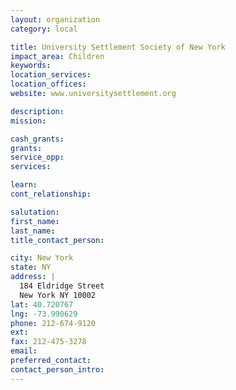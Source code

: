 ```yaml
---
layout: organization
category: local

title: University Settlement Society of New York
impact_area: Children
keywords: 
location_services: 
location_offices: 
website: www.universitysettlement.org

description: 
mission: 

cash_grants: 
grants: 
service_opp: 
services: 

learn: 
cont_relationship: 

salutation: 
first_name: 
last_name: 
title_contact_person: 

city: New York
state: NY
address: |
  184 Eldridge Street  
  New York NY 10002
lat: 40.720767
lng: -73.990629
phone: 212-674-9120
ext: 
fax: 212-475-3278
email: 
preferred_contact: 
contact_person_intro: 
---
```


